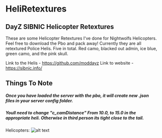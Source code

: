 # HeliRetextures
## DayZ SIBNIC Helicopter Retextures

These are some Helicopter Retextures I've done for Nightwolfs Helicopters. Feel free to download the Pbo and pack away!
Currently they are all retextured Police Helis. Five in total. Red camo, blacked out admin, ice blue, green camo, and the pink skull.

Link to the Helis - https://github.com/moddayz
Link to website - https://sibnic.info/


## Things To Note 

##### Once you have loaded the server with the pbo, it will create new .json files in your server config folder.
##### Youll need to change "c_camDistance" From 10.0, to 15.0 in the appropriate heli. Otherwise in third person its tight close to the tail.

Helicopters: 
![alt text](https://i.imgur.com/XNIXtJL.png "Helicopters")
